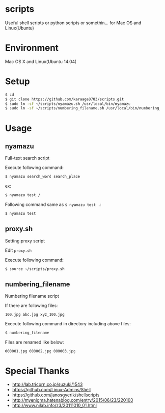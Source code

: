 # scripts
Useful shell scripts or python scripts or somethin... for Mac OS and Linux(Ubuntu)


# Environment
Mac OS X and Linux(Ubuntu 14.04)


# Setup
```sh
$ cd
$ git clone https://github.com/karaage0703/scripts.git
$ sudo ln -sf ~/scripts/nyamazu.sh /usr/local/bin/nyamazu
$ sudo ln -sf ~/scripts/numbering_filename.sh /usr/local/bin/numbering_filename
```

# Usage
## nyamazu
Full-text search script

Execute following command:
```sh
$ nyamazu search_word search_place
```

ex:
```sh
$ nyamazu test /
```

Following command same as `$ nyamazu test .`:
```sh
$ nyamazu test 
```

## proxy.sh
Setting proxy script

Edit `proxy.sh` 

Execute following command:
```sh
$ source ~/scripts/proxy.sh
```

## numbering_filename
Numbering filename script


If there are following files:
```
100.jpg abc.jpg xyz_100.jpg
```

Execute following command in directory including above files:
```sh
$ numbering_filename
```

Files are renamed like below:
```
000001.jpg 000002.jpg 000003.jpg
```

# Special Thanks
- http://lab.tricorn.co.jp/suzuki/1543
- https://github.com/Linux-Admins/Shell
- https://github.com/janosgyerik/shellscripts
- http://myenigma.hatenablog.com/entry/2015/06/23/220100
- http://www.nilab.info/z3/20111010_01.html
